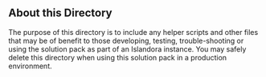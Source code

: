## About this Directory

The purpose of this directory is to include any helper scripts and other files that may be of benefit to those developing, testing, trouble-shooting or using the solution pack as part of an Islandora instance.  You may safely delete this directory when using this solution pack in a production environment.
